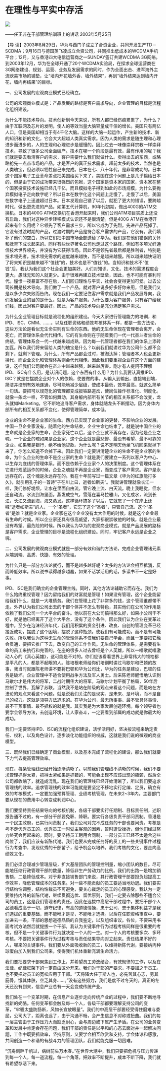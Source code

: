 # 在理性与平实中存活
<img class="pv" src="https://api.visitor.plantree.me/visitor-badge/pv?namespace=plantree.me&key=renzhengfei-speeches/在理性与平实中存活.md">


——任正非在干部管理培训班上的讲话
2003年5月25日


【导  读】2003年8月29日，华为与西门子成立了合资企业，共同开发生产TD－SCDMA；9月16日与德国英飞凌成立合资公司，共同推出低成本的WCDMA手机平台；12月，又与香港四大电信运营商之一SUNDAY签订共建WCDMA 3G网络。到2003年12月，华为在全球开通了20个WCDMA实验局，在探求全球运营商在3G网络建设、规划、运营、业务及发展需求的同时，作为全面出击、进军海外主流欧美市场的铺垫，让“墙内开花墙外香、墙外结果”，再到“墙外结果达到墙内开花，墙内再结果”的目标。
 

一、公司发展的宏观商业模式已经确立。

公司的宏观商业模式是：产品发展的路标是客户需求导向，企业管理的目标是流程化组织建设。

为什么不能技术导向。技术创新到今天来说，所有人都已经伤痕累累了，为什么？由于互联网及芯片的发明，使人的等效当量大脑容量成千倍的增长。美国只有两亿人口，但是美国却相当于有4千亿大脑。这样的大脑一起运作，产生新的技术、新的知识和新的文化，它会大大超越人类真实需求。因为人类的需求是随生理和心理进步而进步的，人的生理和心理进步是缓慢的。因此过去一味像崇拜宗教一样崇拜技术，导致了很多公司全面破产。技术在哪一个阶段是最有效，最有作用的呢？我们就是要去看清客户的需求，客户需要什么我们就做什么。卖得出去的东西，或略略抢先一点点市场的产品，才是客户的真正技术需求。超前太多的技术，当然也是人类瑰宝，但必须以牺牲自己来完成。日本在七、八十年代，是非常成功的。日本这个国家电子工业革命差点把美国给买下来了，美国在这个问题上是几乎输给日本的，但是由于它的成功带来很强烈的包袱，这个国家是资本家的国家，资本家在整个国家投资技术设施已经几千亿，而且模拟电子得到如此的市场规模，为什么要抛弃模拟电子走向数字呢？所以日本在数字化这个问题上走慢了。走慢了以后，美国在数字电子上迅速超过日本。日本发现自己错了以后，就犯了更大的错误，要跨越时代，做出更先进的产品，如第五代计算机，90年代初期，做出400G的ATM交换机。日本的400G ATM交换机在香港开起来时，我们公司ATM项目实质上还没有启动，我们对这种异步转移模式认识还不是很清楚。但是400G ATM在香港开起来有什么用呢？它领先了客户需求三步，所以它成为了先烈。先进产品死掉了。它没有过渡时期的产品，过渡时期的产品是符合客户需求的产品，它没有。我们填补了他们的空白，所以它们把中国市场全部送给了华为。我们是在他们错误的关怀和抚育下成长起来的。同样有些世界著名公司也走过这个路径，例如有多项光纤通信技术世界领先，并没有为它获得市场。因此不是领先者最后都是胜利者，特别是技术领先者。技术领先需求的速度越来越快，而不是越来越慢。所以越来越快证明了将来知识是越来越不“值钱”的，技术也是不“值钱”的。当知识和技术不“值钱”后，我认为我们这个社会会更加美好。人们对知识、文化、技术的需求程度会更大，愚昧无知的人就更少。由于很难再建立技术壁垒，因此，也不可能有暴利时代。憧憬一夜暴富不存在后，人们回归理性与平实，社会会变得更加可爱。过去公司长期是技术导向，我们做了一个产品，就对客户说多好多好你来用，但是我们又是以多少次失败而告终。现在我们一定要记住客户需求就是我们产品发展导向，我们发展企业的目的是什么，就是为客户服务。为什么要为客户服务，只有客户给我们钱，因此对客户要最好。因此，产品的技术导向是充分满足客户需求。

为什么企业管理目标就是流程化的组织建设。今天大家进行管理能力的培训，和IPD、ISC、CMM、……，以及任职资格和绩效考核体系一样，都是一些方法论，这些方法论是看似无生命实则有生命的东西。他的无生命体现在管理者会离开，会死亡，而管理体系会代代相传。它的有生命则在于随着我们一代一代奋斗者生命的终结，管理体系会一代一代越来越成熟，因为每一代管理者都在我们的体系上添砖加瓦。所以我们将来留给人类的瑰宝是什么？以前我们就讲过华为公司什么都不会剩下，就剩下管理。为什么，所有产品都会过时，被淘汰掉；管理者本人也会更新换代，而企业文化和管理体系则会代代相传。因此我们要重视企业在这个方面的建设，这样我们公司就会在奋斗中越来越强，越来越厉害。刚才有人提问不理解IPD、ISC有什么用，是认识问题，这个东西有什么用？为什么我要认真推IPD、ISC？就是在摆脱企业对个人的依赖，使要做的事，从输入到输出，直接端到端，简洁并控制有效地连通，尽可能地减少层级，使成本最低，效率最高。就这么简单一句话。要把可以规范化的管理都变成扳铁路道岔，使岗位操作标准化、制度化。就像一条龙一样，不管如何舞动，其身躯内部所有关节的相互关系都不会改变，龙头就如Marketing，它不断地追寻客户需求，身体就随龙头不断摆动，因为身体内部所有的相互关系都不变化，使得管理简单，成本低。

企业的生命不是企业家的生命。西方已实现了企业家的更替，不影响企业的发展。中国一旦企业家没有，随着他的生命结束，企业生命也结束了。就是说中国企业的生命就是企业家的生命，企业家死亡以后，这个企业就不再存在，因为他是企业之魂。一个企业的魂如果是企业家，这个企业就是最悲惨、最没有希望、最不可靠的企业。如果我是银行，绝不给他贷款。为什么呢？说不定明天他坐飞机回来就掉下来了，你怎么知道不会掉下来。因此我们一定要讲清楚企业的生命不是企业家的生命，为什么企业的生命不是企业家的生命？就是我们要建立一系列以客户为中心、以生存为底线的管理体系，而不是依赖于企业家个人的决策制度。这个管理体系在它进行规范运作的时候，企业之魂就不再是企业家，而变成了客户需求。客户是永远存在的，这个魂是永远存在的。我在十年前写过一篇文章《华为的红旗能打多久》，就引用孔子的一首诗“子在川上曰，逝者如斯夫”。我就讲管理就像长江一样，我们修好堤坝，让水在里面自由流，管它晚上流、白天流。晚上我睡觉，但水还自动流。水流到海里面，蒸发成空气，雪落在喜马拉雅山，又化成水，流到长江，长江又流到海，海又蒸发。这样循环搞多了以后，它就忘了一个在岸上还喊“逝者如斯夫”的人，一个“圣者”，它忘了这个“圣者”，只管自己流。这个“圣者”是谁？就是企业家。企业家在这个企业没有太大作用的时候，就是这个企业最有生命的时候。所以企业家还具有很高威望，大家都很崇敬他的时候，就是企业最没有希望、最危险的时候。所以我认为华为的宏观商业模式，就是产品发展的路标是客户需求，企业管理的目标是流程化组织建设。同时，牢记客户永远是企业之魂。

二、公司发展的微观商业模式就是一部分有效和谐的方法论，完成企业管理诸元素从端到端、高质、快捷、有效的管理。

为什么只是一部分方法论就行，而不是越多越好呢？太多的方法论会相互抵消，反而降低效率。所以说书读得越多越蠢，如果不活学活用的话，多读书不一定是好事。

IPD、ISC是我们确立的企业管理主线。同时，其他方法论辅助它而存在。我们为什么始终重视管理？因为留给我们的财富就是管理！如果没有管理，这个企业能留给我们什么，就是一大堆债务。我们在管理上花了非常多的钱，这个管理谁都带不走。外界认为我们公司出去的干部个体并不怎么有特色，其实他们在公司的作用是依赖了我们公司一个大平台的奋斗。他以前在大公司搞得那么好，如果小公司干不好，就是他已经离开了这个大平台，没有了这个条件。因此我们认为企业在变革过程中，至少在泡沫经济年代，我们用积累的资金引进、改良、自创的管理变革已经接近成功，摆脱了这个困境，摆脱了这种瓶颈，使我们有可能成功，而不是有可能失败。所以我认为这种无生命的管理体系不仅我们要自己学会，而且一定要把它融会贯通，要把它推广下去，改变自己的工作作风。无生命的管理体系，是需要有生命的员工来执行和完善的。在座的很多人过去曾经是个人英雄，所以一唱歌就唱激动人心的《真心英雄》，这可能是不对的。你们应该看看世界上非常伟大的领袖都是平凡的人，都是不起眼的人。陈培根老师给你们培训时讲过马歇尔和巴顿的故事，我当时就跟陈老师讲不要将巴顿和华为公司比，华为的任务是建设，巴顿的任务是破坏。企业管理中不适合使用战争方法及军人勇士。后来陈老师醒悟地认识到马歇尔才是伟大的将军，二战时期伟大的将军。马歇尔计划平衡了格局，50年后控制了世界，瓦解了苏联。当然我不是站在阶级的观点来看这个问题，而是站在方法论的观点来看这个问题。就是说我们关注的是现实、是未来、是环境，而不是自己的权力。这就是领导方法追求的。在华为公司，最无所事事、最不管具体事情、最不干预事情、最不抓权的就是我。其实我是为大家发展创造环境。每个领导者也要学会领导方法，去创造环境，让人家奋斗，一定要看到部属的成功就是你最大的成功。

我们一定要坚持IPD、ISC的流程化组织建设，活学活用好，坚决按流程来确定责任、权利，以及角色设计，逐步淡化功能组织的权威，这就是我们说的微观的商业模型。

三、既然我们已经确定了商业模型，以及基本完成了流程化的建设，那么我们就要下力气去提高管理效率。

现在，每条管理线已经开始逐渐清晰了。以前我们管理线不清晰的时候，我们不要求管理抓得太紧，抓得太紧如果是抓错的，可能会出现不应该出现的瓶颈，然后全公司都收缩了，就造成混乱。现在我们的管理线已经开始清晰了，所以我们要追求管理线的效率。追求管理线的效率可能就是要坚定不移地实行定编、定员，确立有效的考核模式，一定要加强预算管理、业绩考核管理，在未来2~3年内，主要部门要从现在的费用中心转变成利润中心。

我们要坚持责任结果导向的考核机制，各级干部要实行任期制、目标责任制，述职报告通不过的，有一部分干部要免职、降职。要实行各级负责干部问责制。香港是一个民主政府，已实行问责制了。我们公司对完不成任务的干部也要问责。考核是考不走优秀员工的，优秀员工一时受主客观的因素，暂时遭受挫折，但他们经过努力终究会再起来的。同时，要坚持员工聘用合同制，一部分员工已经不太适合这些岗位了，我们应该有新陈代谢。我们也要从完成任务好的员工的一些关键事件过程行为考查中，发现优秀的干部苗子，给予机会以培养。我们考核的文化，要走向高绩效文化。

我们必须合理减少管理层级，扩大基层团队的管理控制量，缩小团队的数目。尽可能地压缩行政管理干部的数量，降低非生产劳动力的比例。我们的出路一是增加销售额，二是降低成本。对于非直接销售部门来说，其行政管理干部要担负起提高工作效率，降低管理成本的任务来。对一些不能贡献的员工要适当地劝退。我们要实行结构性调整，结构性裁员不可避免，要关心裁走的员工的心理感受。我认为一定要维持内外的新陈代谢，继续贯彻选优、留优原则，我们一定要去除那些不适合公司的员工，这是我们管理者的责任。因此在选拔中高层干部过程中，要把干部个人品德看成高于一切，遵守纪律，有高的道德情操，忠于公司、忠于集体利益才是我们选拔的重要基础，而不能唯才是举，不能唯才选择。以后在任职资格审查中，要加进去一条，干部的思想道德品质的自我鉴定，以及组织审议。各位，不要采用书面考试方法然后就提拔一个干部，我认为关键事件行为过程考核同样是很重要的考核，但不是一个关键事件行为就决定一个人的一生。对一个人的考核要多次、多环考核。不要把关键事件行为过程考核与责任结果导向对立起来。责任结果不好的人，哪来的关键事件。我们要从外面吸收新的员工，以维持新陈代谢，要接纳丙种球蛋白加入到我们公司来，使得我们机体重新充满生命活力。

我们要把要求干部聚焦到工作上，并希望员工劳逸结合，有效规律的工作，以及在法律、纪律框架下的一定自由区分开来。我们对干部的严要求，不要加之于员工。也不要把对员工的宽松应用于干部。“天将降大任于斯人也，必先苦其心志，劳其筋骨，饿其体肤，空乏其身……。”没有这些努力，我们是度不过冬天的。真正的冬天还没有到来，信息产业总有一天会变成传统产业。

我们处在一个变革时期，在信息产业逐步走向传统产业的过程中，我们要不断地寻找新的奶酪。任何变革都会触及每一个人，各级干部都要理解支持公司的变革，“牢骚太盛防肠断，风物长宜放眼量”。我们的中高层干部要经受得住磨难与委屈，公司大了，距离也远了，由于沟通不畅，会产生信息不对称或扭曲。我们的每一层主管由于工作压力大而缺乏耐心，会与周边或下属产生矛盾。在公司的业务变革和发展中肯定会存在问题，我们干部的责任是以平和的心态去面对并一起解决问题，工作中既要抓效率，坚持原则，又要学会相互欣赏和支持，学会体谅和感激，共同创造一个和谐的有战斗力的管理团队，我们就能克服一切困难。

“沉舟侧畔千帆过，病树前头万木春。”在世界大潮中，我们只要把危机与压力传递到每一个人，每一道流程，每一个角落，把效率不断提升，成本不断下降，我们就有希望存活下来。
